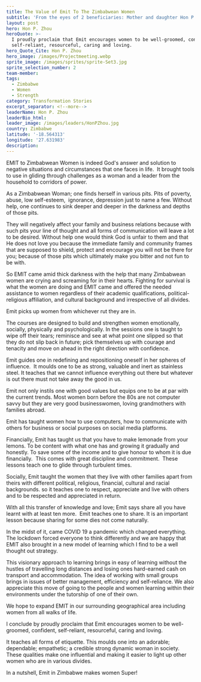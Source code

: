 ```yaml
---
title: The Value of Emit To The Zimbabwean Women
subtitle: 'From the eyes of 2 beneficiaries: Mother and daughter Hon P. Zhou and R. Zhou'
layout: post
hero: Hon P. Zhou
heroQuote: >-
  I proudly proclaim that Emit encourages women to be well-groomed, confident,
  self-reliant, resourceful, caring and loving.
hero_Quote_Cite: Hon P. Zhou
hero_image: /images/Projectmeeting.webp
sprite_image: /images/sprites/sprite-Set3.jpg
sprite_selection_number: 2
team-member:
tags:
  - Zimbabwe
  - Women
  - Strength
category: Transformation Stories
excerpt_separator: <!--more-->
leaderName: Hon P. Zhou
leaderBio_html:
leader_image: /images/leaders/HonPZhou.jpg
country: Zimbabwe
latitude: '-18.564313'
longitude: '27.631983'
description:
---
```


EMIT to Zimbabwean Women is indeed God's answer and solution to negative situations and circumstances that one faces in life.&nbsp; It brought tools to use in gliding through challenges as a woman and a leader from the household to corridors of power.

As a Zimbabwean Woman; one finds herself in various pits. Pits of poverty, abuse, low self-esteem,&nbsp; ignorance, depression just to name a few. Without help, one continues to sink deeper and deeper in the darkness and depths of those pits.

They will negatively affect your family and business relations because with such pits your line of thought and all forms of communication will leave a lot to be desired. Without help one would think God is unfair to them and that He does not love you because the immediate family and community frames that are supposed to shield, protect and encourage you will not be there for you; because of those pits which ultimately make you bitter and not fun to be with.

So EMIT came amid thick darkness with the help that many Zimbabwean women are crying and screaming for in their hearts. Fighting for survival is what the women are doing and EMIT came and offered the needed assistance to women regardless of their academic qualifications, political-religious affiliation, and cultural background and irrespective of all divides.

Emit picks up women from whichever rut they are in.

The courses are designed to build and strengthen women emotionally, socially, physically and psychologically. In the sessions one is taught to wipe off their tears; reminisce and see at what point one slipped so that they do not slip back in future; pick themselves up with courage and tenacity and move on ahead in the right direction with confidence.

Emit guides one in redefining and repositioning oneself in her spheres of influence.&nbsp; It moulds one to be as strong, valuable and inert as stainless steel. It teaches that we cannot influence everything out there but whatever is out there must not take away the good in us.

Emit not only instils one with good values but equips one to be at par with the current trends. Most women born before the 80s are not computer savvy but they are very good businesswomen, loving grandmothers with families abroad.

Emit has taught women how to use computers, how to communicate with others for business or social purposes on social media platforms.

Financially, Emit has taught us that you have to make lemonade from your lemons. To be content with what one has and growing it gradually and honestly. To save some of the income and to give honour to whom it is due financially.&nbsp; This comes with great discipline and commitment.&nbsp; These lessons teach one to glide through turbulent times.

Socially, Emit taught the women that they live with other families apart from theirs with different political, religious, financial, cultural and racial backgrounds. so it teaches one to respect, appreciate and live with others and to be respected and appreciated in return.

With all this transfer of knowledge and love; Emit says share all you have learnt with at least ten more.&nbsp; Emit teaches one to share. It is an important lesson because sharing for some dies not come naturally.

In the midst of it, came COVID 19 a pandemic which changed everything. The lockdown forced everyone to think differently and we are happy that EMIT also brought in a new model of learning which I find to be a well thought out strategy.

This visionary approach to learning brings in easy of learning without the hustles of travelling long distances and losing ones hard-earned cash on transport and accommodation. The idea of working with small groups brings in issues of better management, efficiency and self-reliance. We also appreciate this move of going to the people and women learning within their environments under the tutorship of one of their own.

We hope to expand EMIT in our surrounding geographical area including women from all walks of life.

I conclude by proudly proclaim that Emit encourages women to be well-groomed, confident, self-reliant, resourceful, caring and loving.

It teaches all forms of etiquette. This moulds one into an adorable; dependable; empathetic; a credible strong dynamic woman in society. These qualities make one influential and making it easier to light up other women who are in various divides.

In a nutshell, Emit in Zimbabwe makes women Super\!